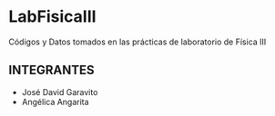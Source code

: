 # LabFisicaIII
Códigos y Datos tomados en las prácticas de laboratorio de Física III

## INTEGRANTES
- José David Garavito 
- Angélica Angarita
